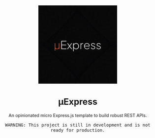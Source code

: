 <p align="center">
    <img src="./.r/micro-express-square.png" width="256" height="256">
</p>

<h1 align="center">
    μExpress
</h1>

<p align="center">
    An opinionated micro Express.js template to build robust REST APIs.
</p>

<p align="center">
    <kbd>
    WARNING: This project is still in development and is not ready for production.
    </kbd>
</p>
